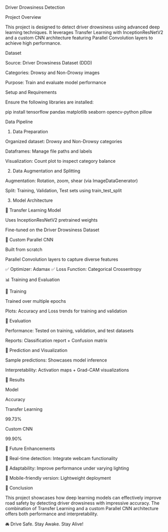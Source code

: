 Driver Drowsiness Detection

Project Overview

This project is designed to detect driver drowsiness using advanced deep learning techniques. It leverages Transfer Learning with InceptionResNetV2 and a custom CNN architecture featuring Parallel Convolution layers to achieve high performance.

Dataset

Source: Driver Drowsiness Dataset (DDD)

Categories: Drowsy and Non-Drowsy images

Purpose: Train and evaluate model performance

Setup and Requirements

Ensure the following libraries are installed:

pip install tensorflow pandas matplotlib seaborn opencv-python pillow

Data Pipeline

1. Data Preparation

Organized dataset: Drowsy and Non-Drowsy categories

Dataframes: Manage file paths and labels

Visualization: Count plot to inspect category balance

2. Data Augmentation and Splitting

Augmentation: Rotation, zoom, shear (via ImageDataGenerator)

Split: Training, Validation, Test sets using train_test_split

3. Model Architecture

🔹 Transfer Learning Model

Uses InceptionResNetV2 pretrained weights

Fine-tuned on the Driver Drowsiness Dataset

🔹 Custom Parallel CNN

Built from scratch

Parallel Convolution layers to capture diverse features

✅ Optimizer: Adamax
✅ Loss Function: Categorical Crossentropy

📊 Training and Evaluation

🔸 Training

Trained over multiple epochs

Plots: Accuracy and Loss trends for training and validation

🔸 Evaluation

Performance: Tested on training, validation, and test datasets

Reports: Classification report + Confusion matrix

🔸 Prediction and Visualization

Sample predictions: Showcases model inference

Interpretability: Activation maps + Grad-CAM visualizations

🏅 Results

Model

Accuracy

Transfer Learning

99.73%

Custom CNN

99.90%

🔮 Future Enhancements

🎯 Real-time detection: Integrate webcam functionality

🌟 Adaptability: Improve performance under varying lighting

📱 Mobile-friendly version: Lightweight deployment

🎉 Conclusion

This project showcases how deep learning models can effectively improve road safety by detecting driver drowsiness with impressive accuracy. The combination of Transfer Learning and a custom Parallel CNN architecture offers both performance and interpretability.

🚘 Drive Safe. Stay Awake. Stay Alive!

